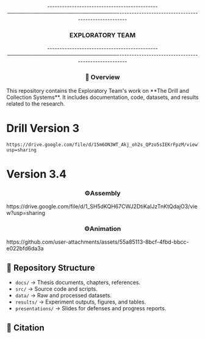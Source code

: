 <p align="center">---------------------------------------------─────────────────────────────-----------------------------------------------------</p>
<h3 align="center">EXPLORATORY TEAM</h3>
<p align="center">---------------------------------------------─────────────────────────────-----------------------------------------------------</p>

<h3 align="center"> 📌 Overview </h3>
This repository contains the Exploratory Team's work on **The Drill and Collection Systems**.  
It includes documentation, code, datasets, and results related to the research.
    
# Drill Version 3 
    https://drive.google.com/file/d/15m6ON3WT_Akj_oh2s_QPzo5sIEKrFpzM/view?usp=sharing

# Version 3.4
<h3 align="center"> ⚙️Assembly </h3>
https://drive.google.com/file/d/1_SH5dKQH67CWJ2DtiKaIJzTnKtQdajO3/view?usp=sharing

<h3 align="center"> ⚙️Animation </h3>
https://github.com/user-attachments/assets/55a85113-8bcf-4fbd-bbcc-e022bfd6da3a


## 📂 Repository Structure
- `docs/` → Thesis documents, chapters, references.
- `src/` → Source code and scripts.
- `data/` → Raw and processed datasets.
- `results/` → Experiment outputs, figures, and tables.
- `presentations/` → Slides for defenses and progress reports.

## 📖 Citation


